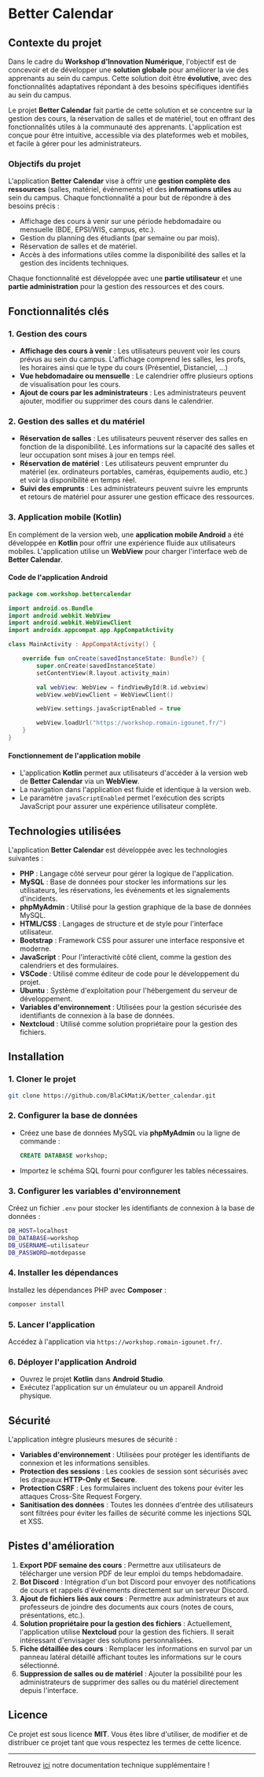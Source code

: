 
# Better Calendar

## Contexte du projet

Dans le cadre du **Workshop d'Innovation Numérique**, l'objectif est de concevoir et de développer une **solution globale** pour améliorer la vie des apprenants au sein du campus. Cette solution doit être **évolutive**, avec des fonctionnalités adaptatives répondant à des besoins spécifiques identifiés au sein du campus. 

Le projet **Better Calendar** fait partie de cette solution et se concentre sur la gestion des cours, la réservation de salles et de matériel, tout en offrant des fonctionnalités utiles à la communauté des apprenants. L'application est conçue pour être intuitive, accessible via des plateformes web et mobiles, et facile à gérer pour les administrateurs.

### Objectifs du projet

L'application **Better Calendar** vise à offrir une **gestion complète des ressources** (salles, matériel, événements) et des **informations utiles** au sein du campus. Chaque fonctionnalité a pour but de répondre à des besoins précis :

- Affichage des cours à venir sur une période hebdomadaire ou mensuelle (BDE, EPSI/WIS, campus, etc.).
- Gestion du planning des étudiants (par semaine ou par mois).
- Réservation de salles et de matériel.
- Accès à des informations utiles comme la disponibilité des salles et la gestion des incidents techniques.

Chaque fonctionnalité est développée avec une **partie utilisateur** et une **partie administration** pour la gestion des ressources et des cours.

## Fonctionnalités clés

### 1. Gestion des cours

- **Affichage des cours à venir** : Les utilisateurs peuvent voir les cours prévus au sein du campus. L'affichage comprend les salles, les profs, les horaires ainsi que le type du cours (Présentiel, Distanciel, ...)
- **Vue hebdomadaire ou mensuelle** : Le calendrier offre plusieurs options de visualisation pour les cours.
- **Ajout de cours par les administrateurs** : Les administrateurs peuvent ajouter, modifier ou supprimer des cours dans le calendrier.

### 2. Gestion des salles et du matériel

- **Réservation de salles** : Les utilisateurs peuvent réserver des salles en fonction de la disponibilité. Les informations sur la capacité des salles et leur occupation sont mises à jour en temps réel.
- **Réservation de matériel** : Les utilisateurs peuvent emprunter du matériel (ex. ordinateurs portables, caméras, équipements audio, etc.) et voir la disponibilité en temps réel.
- **Suivi des emprunts** : Les administrateurs peuvent suivre les emprunts et retours de matériel pour assurer une gestion efficace des ressources.

### 3. Application mobile (Kotlin)

En complément de la version web, une **application mobile Android** a été développée en **Kotlin** pour offrir une expérience fluide aux utilisateurs mobiles. L'application utilise un **WebView** pour charger l'interface web de **Better Calendar**.


#### Code de l'application Android

```kotlin
package com.workshop.bettercalendar

import android.os.Bundle
import android.webkit.WebView
import android.webkit.WebViewClient
import androidx.appcompat.app.AppCompatActivity

class MainActivity : AppCompatActivity() {

    override fun onCreate(savedInstanceState: Bundle?) {
        super.onCreate(savedInstanceState)
        setContentView(R.layout.activity_main)

        val webView: WebView = findViewById(R.id.webview)
        webView.webViewClient = WebViewClient()

        webView.settings.javaScriptEnabled = true

        webView.loadUrl("https://workshop.romain-igounet.fr/")
    }
}
```

#### Fonctionnement de l'application mobile

- L'application **Kotlin** permet aux utilisateurs d'accéder à la version web de **Better Calendar** via un **WebView**.
- La navigation dans l'application est fluide et identique à la version web.
- Le paramètre `javaScriptEnabled` permet l'exécution des scripts JavaScript pour assurer une expérience utilisateur complète.

## Technologies utilisées

L'application **Better Calendar** est développée avec les technologies suivantes :

- **PHP** : Langage côté serveur pour gérer la logique de l'application.
- **MySQL** : Base de données pour stocker les informations sur les utilisateurs, les réservations, les événements et les signalements d'incidents.
- **phpMyAdmin** : Utilisé pour la gestion graphique de la base de données MySQL.
- **HTML/CSS** : Langages de structure et de style pour l'interface utilisateur.
- **Bootstrap** : Framework CSS pour assurer une interface responsive et moderne.
- **JavaScript** : Pour l'interactivité côté client, comme la gestion des calendriers et des formulaires.
- **VSCode** : Utilisé comme éditeur de code pour le développement du projet.
- **Ubuntu** : Système d'exploitation pour l'hébergement du serveur de développement.
- **Variables d'environnement** : Utilisées pour la gestion sécurisée des identifiants de connexion à la base de données.
- **Nextcloud** : Utilisé comme solution propriétaire pour la gestion des fichiers.

## Installation

### 1. Cloner le projet

```bash
git clone https://github.com/BlaCkMatiK/better_calendar.git
```

### 2. Configurer la base de données

- Créez une base de données MySQL via **phpMyAdmin** ou la ligne de commande :
  ```sql
  CREATE DATABASE workshop;
  ```
- Importez le schéma SQL fourni pour configurer les tables nécessaires.

### 3. Configurer les variables d'environnement

Créez un fichier `.env` pour stocker les identifiants de connexion à la base de données :

```bash
DB_HOST=localhost
DB_DATABASE=workshop
DB_USERNAME=utilisateur
DB_PASSWORD=motdepasse
```

### 4. Installer les dépendances

Installez les dépendances PHP avec **Composer** :

```bash
composer install
```

### 5. Lancer l'application

Accédez à l'application via `https://workshop.romain-igounet.fr/`.

### 6. Déployer l'application Android

- Ouvrez le projet **Kotlin** dans **Android Studio**.
- Exécutez l'application sur un émulateur ou un appareil Android physique.

## Sécurité

L'application intègre plusieurs mesures de sécurité :

- **Variables d'environnement** : Utilisées pour protéger les identifiants de connexion et les informations sensibles.
- **Protection des sessions** : Les cookies de session sont sécurisés avec les drapeaux **HTTP-Only** et **Secure**.
- **Protection CSRF** : Les formulaires incluent des tokens pour éviter les attaques Cross-Site Request Forgery.
- **Sanitisation des données** : Toutes les données d'entrée des utilisateurs sont filtrées pour éviter les failles de sécurité comme les injections SQL et XSS.

## Pistes d'amélioration

1. **Export PDF semaine des cours** : Permettre aux utilisateurs de télécharger une version PDF de leur emploi du temps hebdomadaire.
2. **Bot Discord** : Intégration d'un bot Discord pour envoyer des notifications de cours et rappels d'événements directement sur un serveur Discord.
3. **Ajout de fichiers liés aux cours** : Permettre aux administrateurs et aux professeurs de joindre des documents aux cours (notes de cours, présentations, etc.).
4. **Solution propriétaire pour la gestion des fichiers** : Actuellement, l'application utilise **Nextcloud** pour la gestion des fichiers. Il serait intéressant d'envisager des solutions personnalisées.
5. **Fiche détaillée des cours** : Remplacer les informations en survol par un panneau latéral détaillé affichant toutes les informations sur le cours sélectionné.
6. **Suppression de salles ou de matériel** : Ajouter la possibilité pour les administrateurs de supprimer des salles ou du matériel directement depuis l'interface.

## Licence

Ce projet est sous licence **MIT**. Vous êtes libre d'utiliser, de modifier et de distribuer ce projet tant que vous respectez les termes de cette licence.

---

Retrouvez [ici](https://docs.google.com/document/d/1TauTeQFcbOL6UwCnJpKcYteQTrv6GKvvQzTX-u7ZEy8/edit?usp=sharing) notre documentation technique supplémentaire !